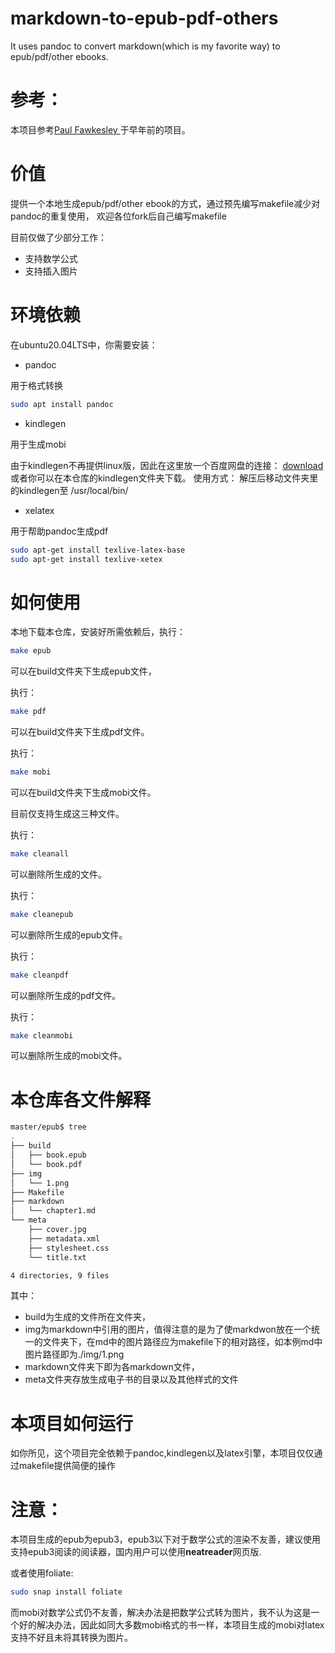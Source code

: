 # markdown-to-epub-pdf-others
It uses pandoc to convert markdown(which is my favorite way) to epub/pdf/other ebooks.
# 参考：
本项目参考[Paul Fawkesley ](https://github.com/fawkesley/markdown-to-epub-mobi)于早年前的项目。
# 价值
提供一个本地生成epub/pdf/other ebook的方式，通过预先编写makefile减少对pandoc的重复使用，
欢迎各位fork后自己编写makefile



目前仅做了少部分工作：
+ 支持数学公式
+ 支持插入图片
# 环境依赖
在ubuntu20.04LTS中，你需要安装：
+ pandoc    


用于格式转换
```bash
sudo apt install pandoc
```
+ kindlegen      



用于生成mobi       


由于kindlegen不再提供linux版，因此在这里放一个百度网盘的连接：
[download](https://pan.baidu.com/s/1mgszE44)   
或者你可以在本仓库的kindlegen文件夹下载。
使用方式：
解压后移动文件夹里的kindlegen至 /usr/local/bin/
+ xelatex      



用于帮助pandoc生成pdf
```bash
sudo apt-get install texlive-latex-base 
sudo apt-get install texlive-xetex

```

# 如何使用

本地下载本仓库，安装好所需依赖后，执行：
```bash
make epub
```
可以在build文件夹下生成epub文件，


执行：
```bash
make pdf
```
可以在build文件夹下生成pdf文件。

执行：
```bash
make mobi
```
可以在build文件夹下生成mobi文件。

目前仅支持生成这三种文件。





执行：

```bash
make cleanall
```
可以删除所生成的文件。


执行：

```bash
make cleanepub
```
可以删除所生成的epub文件。


执行：

```bash
make cleanpdf
```
可以删除所生成的pdf文件。



执行：

```bash
make cleanmobi
```
可以删除所生成的mobi文件。

# 本仓库各文件解释
```bash
master/epub$ tree
.
├── build
│   ├── book.epub
│   └── book.pdf
├── img
│   └── 1.png
├── Makefile
├── markdown
│   └── chapter1.md
└── meta
    ├── cover.jpg
    ├── metadata.xml
    ├── stylesheet.css
    └── title.txt

4 directories, 9 files
```
其中：
+ build为生成的文件所在文件夹，
+ img为markdown中引用的图片，值得注意的是为了使markdwon放在一个统一的文件夹下，在md中的图片路径应为makefile下的相对路径，如本例md中图片路径即为./img/1.png
+ markdown文件夹下即为各markdown文件，
+ meta文件夹存放生成电子书的目录以及其他样式的文件
# 本项目如何运行
如你所见，这个项目完全依赖于pandoc,kindlegen以及latex引擎，本项目仅仅通过makefile提供简便的操作
# 注意：
本项目生成的epub为epub3，epub3以下对于数学公式的渲染不友善，建议使用支持epub3阅读的阅读器，国内用户可以使用**neatreader**网页版.      

或者使用foliate:

```bash
sudo snap install foliate
```


而mobi对数学公式仍不友善，解决办法是把数学公式转为图片，我不认为这是一个好的解决办法，因此如同大多数mobi格式的书一样，本项目生成的mobi对latex支持不好且未将其转换为图片。
